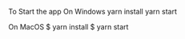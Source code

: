 To Start the app On Windows   yarn install 
                              yarn start
                                
On MacOS      $ yarn install 
              $ yarn start                         



